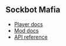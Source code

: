 ## Sockbot Mafia

- [Player docs](#player.md)
- [Mod docs](mod.md)
- [API reference](src/mafiabot.md)